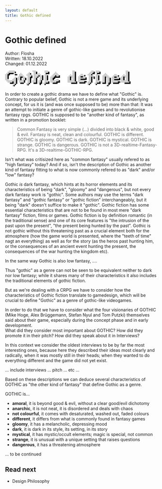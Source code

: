 ```yaml
---
layout: default
title: Gothic defined
---
```


# Gothic defined  

Author: Flosha  
Written: 18.10.2022  
Changed: 01.12.2022  

![Gothic defined](/_img/headings/gothic-defined.png)

In order to create a gothic drama we have to define what "Gothic" is. Contrary to popular belief, Gothic is not a mere game and its underlying concept, for us it is (and was once supposed to be) more than that: It was an attempt to initiate a genre of gothic-like games and to revolutionise fantasy rpgs. GOTHIC is supposed to be "another kind of fantasy", as written in a promotion booklet: 

> Common Fantasy is very simple (...) divided into black & white, good & evil. Fantasy is neat, clean and colourful. GOTHIC is different. GOTHIC is gloomy. GOTHIC is dark. GOTHIC is mystical. GOTHIC is strange. GOTHIC is dangerous. GOTHIC is not a 3D-realtime-Fantasy-RPG. It's a 3D-realtime-GOTHIC-RPG.

Isn't what was critisized here as "common fantasy" usually refered to as "high fantasy" today? And if so, isn't the description of Gothic as another kind of fantasy fitting to what is now commonly refered to as "dark" and/or "low" fantasy?  

Gothic *is* dark fantasy, which hints at its horror elements and its characteristics of being "dark", "gloomy" and "dangerous", but not every dark fantasy work is "gothic". Some authors may use the terms "dark fantasy" and "gothic fantasy" or "gothic fiction" interchangeably, but it being "dark" doesn't suffice to make it "gothic". Gothic fiction has some essential characteristics that are not to be found in most mere "dark fantasy" fiction, films or games. Gothic fiction is by definition romantic (in the traditional sense) and one of its core features is "the intrusion of the past upon the present", "the present being hunted by the past". Gothic is not gothic without this threatening past as a crucial element both for the atmosphere (how the game world is presented, where the "teeth of time" nagt an everything) as well as for the story (as the heros past hunting him, or the consequences of an ancient event hunting the present, the consequences of the war hunting the kingdom etc).   

In the same way Gothic is also low fantasy, .... 

Thus "gothic" as a genre can not be seen to be equivalent neither to dark nor low fantasy; while it shares many of their characteristics it also includes the traditional elements of gothic fiction.  

But as we're dealing with a CRPG we have to consider how the characteristics of Gothic fiction translate to gamedesign, which will be crucial to define "Gothic" as a genre of gothic-like videogames.

In order to do that we have to consider what the four visionaries of GOTHIC (Mike Hoge, Alex Brüggemann, Stefan Nyul and Tom Putzki) themselves said about their game, especially during the concept phase and in early development.  
What did they consider most important about GOTHIC? How did they promote it in their pitch? How did they speak about it in Interviews?  

In this context we consider the oldest interviews to be by far the most interesting ones, because here they described their ideas most clearly and radically, when it was mostly still in their heads; when they wanted to do everything different and the game did not yet exist.

... include interviews ... pitch ... etc ...


Based on these descriptions we can deduce several characteristics of GOTHIC as "the other kind of fantasy" that define Gothic as a genre.

GOTHIC is...

* **amoral**, it is beyond good & evil, without a clear good/evil dichotomy
* **anarchic**, it is not neat, it is disordered and deals with chaos
* **not colourful**, it comes with desaturated, washed out, faded colours
* **different**, it differs from what is commonly found in fantasy games
* **gloomy**, it has a melancholic, depressing mood
* **dark**, it is dark in its style, its setting, in its story
* **mystical**, it has mystic/occult elements; magic is special, not common
* **strange**, it is unusual with a unique setting that raises questions
* **dangerous**, it has a threatening atmosphere





... to be continued


## Read next

* Design Philosophy
